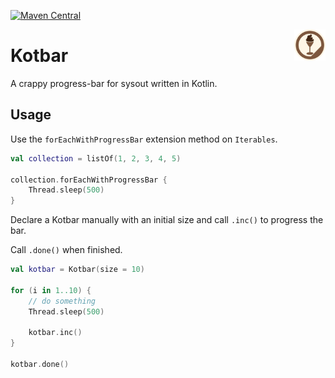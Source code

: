 [![Maven Central](https://img.shields.io/maven-central/v/de.sldk/kotbar.svg?style=flat-square)](https://mvnrepository.com/artifact/de.sldk/kotbar/latest)

<img src="https://raw.githubusercontent.com/sladkoff/kotbar/feature/docs/kotbar.png" width="50px" height="50px" align="right">

# Kotbar

A crappy progress-bar for sysout written in Kotlin.

## Usage

Use the `forEachWithProgressBar` extension method on `Iterables`.

```kotlin
val collection = listOf(1, 2, 3, 4, 5)

collection.forEachWithProgressBar {
    Thread.sleep(500)
}
```

Declare a Kotbar manually with an initial size and call `.inc()` to progress the bar.

Call `.done()` when finished.

```kotlin
val kotbar = Kotbar(size = 10)

for (i in 1..10) {
    // do something
    Thread.sleep(500)
    
    kotbar.inc()
}

kotbar.done()
```

